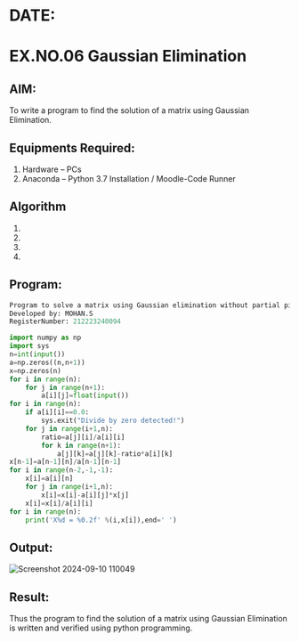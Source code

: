 # DATE: 
# EX.NO.06 Gaussian Elimination

## AIM:
To write a program to find the solution of a matrix using Gaussian Elimination.

## Equipments Required:
1. Hardware – PCs
2. Anaconda – Python 3.7 Installation / Moodle-Code Runner

## Algorithm
1. 
2. 
3. 
4. 

## Program:
```python
Program to solve a matrix using Gaussian elimination without partial pivoting.
Developed by: MOHAN.S
RegisterNumber: 212223240094

import numpy as np
import sys
n=int(input())
a=np.zeros((n,n+1))
x=np.zeros(n)
for i in range(n):
    for j in range(n+1):
        a[i][j]=float(input())
for i in range(n):        
    if a[i][i]==0.0:
        sys.exit("Divide by zero detected!")
    for j in range(i+1,n):
        ratio=a[j][i]/a[i][i]
        for k in range(n+1):
            a[j][k]=a[j][k]-ratio*a[i][k]
x[n-1]=a[n-1][n]/a[n-1][n-1]
for i in range(n-2,-1,-1):
    x[i]=a[i][n]
    for j in range(i+1,n):
        x[i]=x[i]-a[i][j]*x[j]
    x[i]=x[i]/a[i][i]
for i in range(n):
    print('X%d = %0.2f' %(i,x[i]),end=' ')

```

## Output:

![Screenshot 2024-09-10 110049](https://github.com/user-attachments/assets/38adb0d6-025c-45c5-ac6a-f1a391ebfec5)


## Result:
Thus the program to find the solution of a matrix using Gaussian Elimination is written and verified using python programming.

